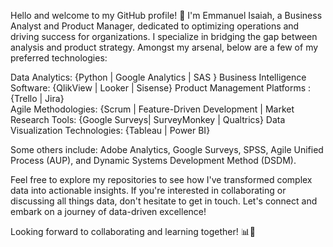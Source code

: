 Hello and welcome to my GitHub profile! 👋 
I'm Emmanuel Isaiah, a Business Analyst and Product Manager, dedicated to optimizing operations and driving success for organizations. I specialize in bridging the gap between analysis and product strategy. Amongst my arsenal, below are a few of my preferred technologies:

Data Analytics: {Python | Google Analytics | SAS }
Business Intelligence Software: {QlikView | Looker | Sisense}
Product Management Platforms : {Trello | Jira}  
Agile Methodologies: {Scrum | Feature-Driven Development | 
Market Research Tools: {Google Surveys| SurveyMonkey | Qualtrics}
Data Visualization Technologies: {Tableau | Power BI}

Some others include: Adobe Analytics, Google Surveys, SPSS, Agile Unified Process (AUP), and Dynamic Systems Development Method (DSDM).


Feel free to explore my repositories to see how I've transformed complex data into actionable insights. 
If you're interested in collaborating or discussing all things data, don't hesitate to get in touch. 
Let's connect and embark on a journey of data-driven excellence!


Looking forward to collaborating and learning together! 📊🚀
